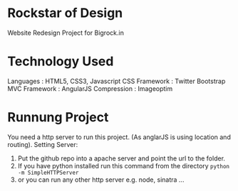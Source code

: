 Rockstar of Design
==================
Website Redesign Project for Bigrock.in

Technology Used
===============
Languages : HTML5, CSS3, Javascript
CSS Framework : Twitter Bootstrap
MVC Framework : AngularJS
Compression : Imageoptim

Runnung Project
===============
You need a http server to run this project. (As anglarJS is using location and routing).
Setting Server:
1. Put the github repo into a apache server and point the url to the folder.
2. If you have python installed run this command from the directory
   <code>python -m SimpleHTTPServer</code>
3. or you can run any other http server e.g. node, sinatra ...


